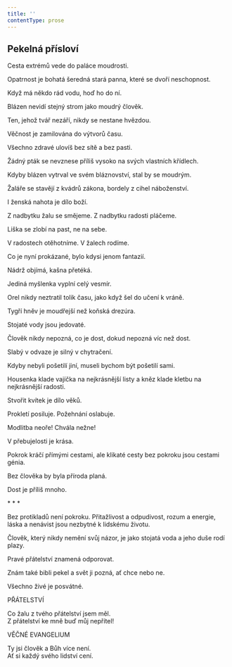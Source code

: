 ```yaml
---
title: ''
contentType: prose
---
```


## Pekelná přísloví

Cesta extrémů vede do paláce moudrosti.

Opatrnost je bohatá šeredná stará panna, které se dvoří neschopnost.

Když má někdo rád vodu, hoď ho do ní.

Blázen nevidí stejný strom jako moudrý člověk.

Ten, jehož tvář nezáří, nikdy se nestane hvězdou.

Věčnost je zamilována do výtvorů času.

Všechno zdravé ulovíš bez sítě a bez pasti.

Žádný pták se nevznese příliš vysoko na svých vlastních křídlech.

Kdyby blázen vytrval ve svém bláznovství, stal by se moudrým.

Žaláře se stavějí z kvádrů zákona, bordely z cihel náboženství.

I ženská nahota je dílo boží.

Z nadbytku žalu se smějeme. Z nadbytku radosti pláčeme.

Liška se zlobí na past, ne na sebe.

V radostech otěhotníme. V žalech rodíme.

Co je nyní prokázané, bylo kdysi jenom fantazií.

Nádrž objímá, kašna přetéká.

Jediná myšlenka vyplní celý vesmír.

Orel nikdy neztratil tolik času, jako když šel do učení k vráně.

Tygří hněv je moudřejší než koňská drezúra.

Stojaté vody jsou jedovaté.

Člověk nikdy nepozná, co je dost, dokud nepozná víc než dost.

Slabý v odvaze je silný v chytračení.

Kdyby nebyli pošetilí jiní, museli bychom být pošetilí sami.

Housenka klade vajíčka na nejkrásnější listy a kněz klade kletbu na nejkrásnější radosti.

Stvořit kvítek je dílo věků.

Prokletí posiluje. Požehnání oslabuje.

Modlitba neoře! Chvála nežne!

V přebujelosti je krása.

Pokrok kráčí přímými cestami, ale klikaté cesty bez pokroku jsou cestami génia.

Bez člověka by byla příroda planá.

Dost je příliš mnoho.

\* \* \*

Bez protikladů není pokroku. Přitažlivost a odpudivost, rozum a energie, láska a nenávist jsou nezbytné k lidskému životu.

Člověk, který nikdy nemění svůj názor, je jako stojatá voda a jeho duše rodí plazy.

Pravé přátelství znamená odporovat.

Znám také bibli pekel a svět ji pozná, ať chce nebo ne.

Všechno živé je posvátné.

PŘÁTELSTVÍ

Co žalu z tvého přátelství jsem měl.  
Z přátelství ke mně buď můj nepřítel!

VĚČNÉ EVANGELIUM

Ty jsi člověk a Bůh více není.  
Ať si každý svého lidství cení.
